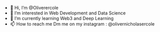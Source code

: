 - 👋 Hi, I’m @Oliverercole
- 👀 I’m interested in Web Development and Data Science
- 🌱 I’m currently learning Web3 and Deep Learning
- 📫 How to reach me
      Dm me on my instagram : @olivernicholasercole

<!---
Oliverercole/Oliverercole is a ✨ special ✨ repository because its `README.md` (this file) appears on your GitHub profile.
You can click the Preview link to take a look at your changes.
--->
